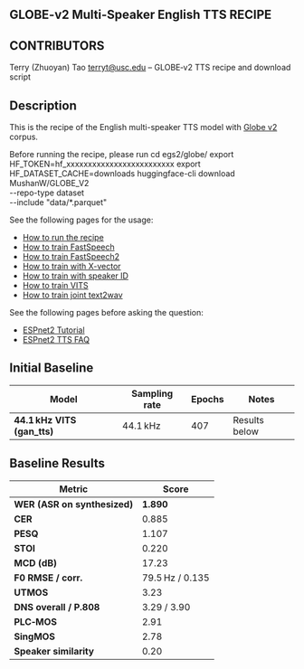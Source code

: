## GLOBE-v2 Multi-Speaker English TTS RECIPE
## CONTRIBUTORS
Terry (Zhuoyan) Tao <terryt@usc.edu>  –  GLOBE‑v2 TTS recipe and download script

## Description
This is the recipe of the English multi-speaker TTS model with [Globe v2](https://globecorpus.github.io/) corpus.

Before running the recipe, please run
cd egs2/globe/
export HF_TOKEN=hf_xxxxxxxxxxxxxxxxxxxxxxxxx
export HF_DATASET_CACHE=downloads
huggingface-cli download MushanW/GLOBE_V2 \
  --repo-type dataset \
  --include "data/*.parquet"

See the following pages for the usage:
- [How to run the recipe](../../TEMPLATE/tts1/README.md#how-to-run)
- [How to train FastSpeech](../../TEMPLATE/tts1/README.md#fastspeech-training)
- [How to train FastSpeech2](../../TEMPLATE/tts1/README.md#fastspeech2-training)
- [How to train with X-vector](../../TEMPLATE/tts1/README.md#multi-speaker-model-with-x-vector-training)
- [How to train with speaker ID](../../TEMPLATE/tts1/README.md#multi-speaker-model-with-speaker-id-embedding-training)
- [How to train VITS](../../TEMPLATE/tts1/README.md#vits-training)
- [How to train joint text2wav](../../TEMPLATE/tts1/README.md#joint-text2wav-training)

See the following pages before asking the question:
- [ESPnet2 Tutorial](https://espnet.github.io/espnet/espnet2_tutorial.html)
- [ESPnet2 TTS FAQ](../../TEMPLATE/tts1/README.md#faq)

## Initial Baseline
| Model                        | Sampling rate | Epochs | Notes         |
| ---------------------------- | ------------- | ------ | ------------- |
| **44.1 kHz VITS (gan\_tts)** | 44.1 kHz      | 407    | Results below |

## Baseline Results
| Metric                       | Score           |
| ---------------------------- | --------------- |
| **WER (ASR on synthesized)** | **1.890**       |
| **CER**                      | 0.885           |
| **PESQ**                     | 1.107           |
| **STOI**                     | 0.220           |
| **MCD (dB)**                 | 17.23           |
| **F0 RMSE / corr.**          | 79.5 Hz / 0.135 |
| **UTMOS**                    | 3.23            |
| **DNS overall / P.808**      | 3.29 / 3.90     |
| **PLC‑MOS**                  | 2.91            |
| **SingMOS**                  | 2.78            |
| **Speaker similarity**       | 0.20            |

